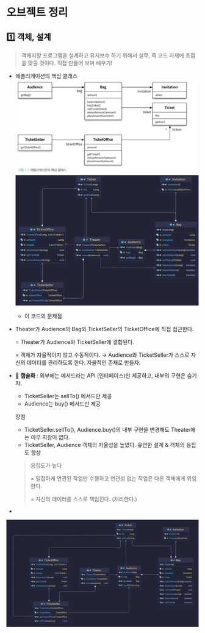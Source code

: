 # 오브젝트 정리

## 1️⃣ 객체, 설계

> 객체지향 프로그램을 설계하고 유지보수 하기 위해서 실무, 즉 코드 자체에 초점을 맞출 것이다.
> 직접 만들어 보며 배우기!

- 애플리케이션의 핵심 클래스
  ![](image/13p.png)
  ![](image/13p_class_diagram.png)
    - 이 코드의 문제점
- Theater가 Audience의 Bag와 TicketSeller의 TicketOffice에 직접 접근한다.

  = Theater가 Audience와 TicketSeller에 결합된다.

  = 객체가 자율적이지 않고 수동적이다.
  → Audience와 TicketSeller가 스스로 자신의 데이터를 관리하도록 한다. 자율적인 존재로 만들자.

- 🌟 **캡슐화** : 외부에는 메서드라는 API (인터페이스)만 제공하고, 내부의 구현은 숨기자.
  - TicketSeller는 sellTo() 메서드만 제공
  - Audience는 buy() 메서드만 제공

  장점
  - TicketSeller.sellTo(), Audience.buy()의 내부 구현을 변경해도 Theater에는 아무 지장이 없다.
  - TicketSeller, Audience 객체의 자율성을 높였다. 유연한 설계 & 객체의 응집도 향상
  > 응집도가 높다 
  > 
  > = 밀접하게 연관된 작업만 수행하고 연관성 없는 작업은 다른 객체에게 위임한다.
  >              
  > = 자신의 데이터를 스스로 책임진다. (처리한다.)
- 
![](image/24p_class_diagram.png)
